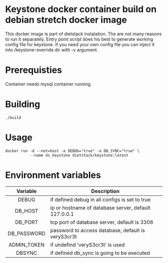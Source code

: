 # Keystone docker container build on debian stretch docker image

This docker image is part of dietstack instalation. The are not many reasons to run it separately. 
Entry point script does his best to generate working config file for keystone. If you need your own
config file you can inject it into /keystone-override dir with -v argument.

# Prerequisties
Container needs mysql container running.

# Building

```
./build
```

# Usage

```
docker run -d --net=host -e DEBUG="true" -e DB_SYNC="true" \
           --name ds_keystone dietstack/keystone:latest
```

# Environment variables

| Variable | Description |
|:-:|---|
| DEBUG | if defined debug in all configs is set to true |
| DB_HOST | ip or hostname of database server, default 127.0.0.1 |
| DB_PORT | tcp port of database server, default is 3306 |
| DB_PASSWORD | password to access database, default is veryS3cr3t |
| ADMIN_TOKEN | if undefind 'veryS3cr3t' is used |
| DBSYNC | if defined db_sync is going to be executed |
